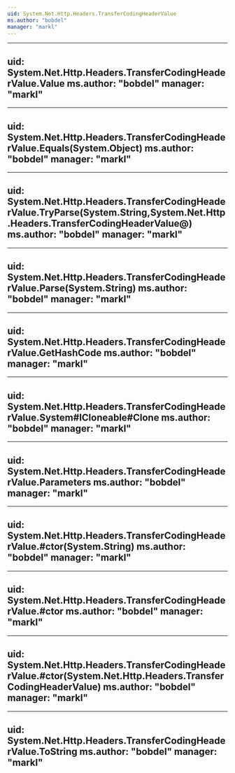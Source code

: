 ```yaml
---
uid: System.Net.Http.Headers.TransferCodingHeaderValue
ms.author: "bobdel"
manager: "markl"
---
```


---
uid: System.Net.Http.Headers.TransferCodingHeaderValue.Value
ms.author: "bobdel"
manager: "markl"
---

---
uid: System.Net.Http.Headers.TransferCodingHeaderValue.Equals(System.Object)
ms.author: "bobdel"
manager: "markl"
---

---
uid: System.Net.Http.Headers.TransferCodingHeaderValue.TryParse(System.String,System.Net.Http.Headers.TransferCodingHeaderValue@)
ms.author: "bobdel"
manager: "markl"
---

---
uid: System.Net.Http.Headers.TransferCodingHeaderValue.Parse(System.String)
ms.author: "bobdel"
manager: "markl"
---

---
uid: System.Net.Http.Headers.TransferCodingHeaderValue.GetHashCode
ms.author: "bobdel"
manager: "markl"
---

---
uid: System.Net.Http.Headers.TransferCodingHeaderValue.System#ICloneable#Clone
ms.author: "bobdel"
manager: "markl"
---

---
uid: System.Net.Http.Headers.TransferCodingHeaderValue.Parameters
ms.author: "bobdel"
manager: "markl"
---

---
uid: System.Net.Http.Headers.TransferCodingHeaderValue.#ctor(System.String)
ms.author: "bobdel"
manager: "markl"
---

---
uid: System.Net.Http.Headers.TransferCodingHeaderValue.#ctor
ms.author: "bobdel"
manager: "markl"
---

---
uid: System.Net.Http.Headers.TransferCodingHeaderValue.#ctor(System.Net.Http.Headers.TransferCodingHeaderValue)
ms.author: "bobdel"
manager: "markl"
---

---
uid: System.Net.Http.Headers.TransferCodingHeaderValue.ToString
ms.author: "bobdel"
manager: "markl"
---
